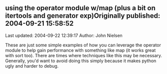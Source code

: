 ## using the operator  module  w/map (plus a bit on  itertools and  generator exp)Originally published: 2004-09-21 15:58:52 
Last updated: 2004-09-22 12:39:17 
Author: John Nielsen 
 
These are just some simple examples of how you can leverage the operator module to   help gain performance with something like map (it works great with sort too). There are times where techniques like this may be necessary. Generally, you'd want to avoid doing this simply because it makes python ugly and harder to debug.